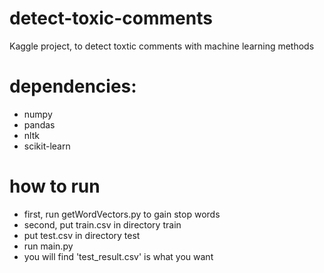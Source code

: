 # detect-toxic-comments
Kaggle project, to detect toxtic comments with machine learning methods

# dependencies:
- numpy
- pandas
- nltk
- scikit-learn


# how to run
- first, run getWordVectors.py to gain stop words
- second, put train.csv in directory train
- put test.csv in directory test
- run main.py
- you will find 'test_result.csv' is what you want


